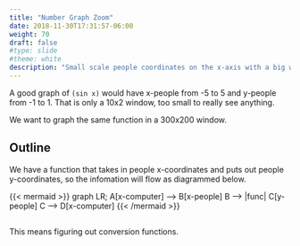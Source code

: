 ```yaml
---
title: "Number Graph Zoom"
date: 2018-11-30T17:31:57-06:00
weight: 70
draft: false
#type: slide
#theme: white
description: "Small scale people coordinates on the x-axis with a big window."
---
```


A good graph of `(sin x)` would have x-people from -5 to 5 and y-people from -1 to 1. That is only a 10x2 window, too small to really see anything.

We want to graph the same function in a 300x200 window.

## Outline

We have a function that takes in people x-coordinates and puts out
people y-coordinates, so the infomation will flow as diagrammed below.

{{< mermaid >}}
graph LR;
   A[x-computer] --> B[x-people]
   B --> |func| C[y-people]
   C --> D[x-computer]
{{< /mermaid >}}

##

This means figuring out conversion functions.